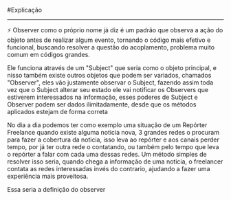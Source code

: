 
#Explicação
 
------------------------------------------------------------------------------------------------------
:zap: Observer como o próprio nome já diz é um padrão que observa a ação do objeto antes de realizar 
algum evento, tornando o código mais efetivo e funcional, buscando resolver a questão do acoplamento,
problema muito comum em códigos grandes.

Ele funciona através de um "Subject" que seria como o objeto principal, e nisso também existe outros
objetos que podem ser variados, chamados "Observer", eles vão justamente observar o Subject, 
fazendo assim toda vez que o Subject alterar seu estado ele vai notificar os Observers que estiverem
interessados na informação, esses poderes de Subject e Observer podem ser dados ilimitadamente,
desde que os métodos aplicados estejam de forma correta

No dia a dia podemos ter como exemplo uma situação de um Repórter Freelance
quando existe alguma noticia nova, 3 grandes redes o procuram para fazer a cobertura da noticia, isso leva ao repórter e aos canais
perder tempo, por já ter outra rede o contatando, ou também pelo tempo que leva o repórter a falar com cada uma dessas redes.
Um método simples de resolver isso seria, quando chega a informação de uma noticia, o freelancer contata as redes interessadas
invés do contrario, ajudando a fazer uma experiência mais proveitosa. 

Essa seria a definição do observer
